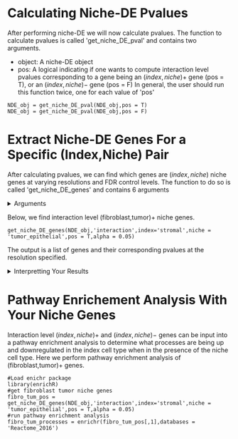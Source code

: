 
# Calculating Niche-DE Pvalues

After performing niche-DE we will now calculate pvalues. The function to calculate pvalues is called 'get_niche_DE_pval' and contains two arguments. 
+ object: A niche-DE object
+ pos: A logical indicating if one wants to compute interaction level pvalues corresponding to a gene being an $(index,niche)+$ gene (pos = T), or an $(index,niche)-$ gene (pos = F)
In general, the user should run this function twice, one for each value of 'pos'
```{r,warning=FALSE}
NDE_obj = get_niche_DE_pval(NDE_obj,pos = T)
NDE_obj = get_niche_DE_pval(NDE_obj,pos = F)
```

# Extract Niche-DE Genes For a Specific (Index,Niche) Pair
 After calculating pvalues, we can find which genes are $(index,niche)$ niche genes at varying resolutions and FDR control levels. The function to do so is called 'get_niche_DE_genes' and contains 6 arguments
 
 <details>
  <summary>Arguments</summary>
  
+ object: A niche-DE object
+ resolution: The resolution at which  to return genes. There are three choices for resolution;gene level, cell type level, and interaction level.
+ index: The index cell type of interest
+ niche: The niche cell type of interest
+ pos:  A logical indicating if one wants to find interaction level $(index,niche)+$ niche genes (pos = T), or $(index,niche)-$ niche genes (pos = F)
+ alpha: The level at which to perform the benjamini-hochberg procedure at each resolution level\
</details>

Below, we find interaction level (fibroblast,tumor)+ niche genes.
```{r,warning=FALSE}
get_niche_DE_genes(NDE_obj,'interaction',index='stromal',niche = 'tumor_epithelial',pos = T,alpha = 0.05)
```
The output is a list of genes and their corresponding pvalues at the resolution specified.

<details>
  <summary>Interpretting Your Results</summary>
  Assume that the 'pos' parameter is set to 'True'. The interpretation of your output will differ based on the resolution chosen.\
 
  + Resolution = gene: Genes outputted show some sign of being a niche gene for some $(index,niche)$ pair.
  + Resolution = cell type: Genes outputted are significantly niche up or down regulated in the index cell. The niche cell type is unknown.
  + Resolution = interaction: Genes outputted are significantly upregulated in the index cell type when in the presence of the niche cell type. If 'pos' = 'False' then Genes outputted are significantly downregulated in the index cell type when in the presence of the niche cell type.
  
  
  </details>
  
  # Pathway Enrichement Analysis With Your Niche Genes
  Interaction level $(index,niche)+$ and $(index,niche)-$ genes can be input into a pathway enrichment analysis to determine what processes are being up and downregulated in the index cell type when in the presence of the niche cell type. Here we perform pathway enrichment analysis of (fibroblast,tumor)+ genes.
```{r}
#Load enichr package
library(enrichR)
#get fibroblast tumor niche genes
fibro_tum_pos = get_niche_DE_genes(NDE_obj,'interaction',index='stromal',niche = 'tumor_epithelial',pos = T,alpha = 0.05)
#run pathway enrichment analysis
fibro_tum_processes = enrichr(fibro_tum_pos[,1],databases = 'Reactome_2016')
```


